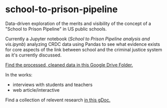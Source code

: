 # school-to-prison-pipeline
Data-driven exploration of the merits and visibility of the concept of a "School to Prison Pipeline" in US public schools.

Currently a Jupyter notebook (*School to Prison Pipeline analysis and vis.ipynb*) analyzing CRDC data using Pandas to see what evidence exists for core aspects of the link between school and the criminal justice system as it's currently discussed. 

[Find the processed, cleaned data in this Google Drive Folder.](https://drive.google.com/file/d/1LVRwFWpevvqGvMLlNt95BXmLVmBXfG0a/view?usp=sharing)

In the works:
- interviews with students and teachers
- web article/interactive

Find a collection of relevent research [in this gDoc.](https://docs.google.com/document/d/1z85ZGOv2Ke5O3enRc-CypSUNnnAMzTMN4PgLCwPAYCE/edit?usp=sharing)
